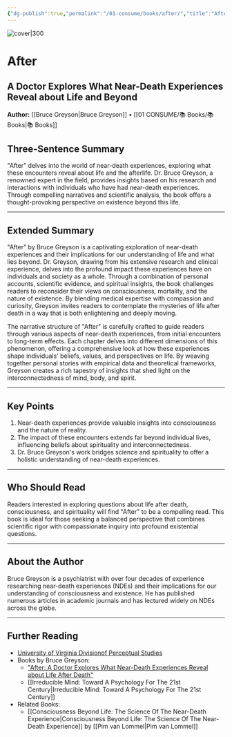 ```yaml
---
{"dg-publish":true,"permalink":"/01-consume/books/after/","title":"After","tags":["near-death-experiences","life-after-death","spirituality","medical-research"]}
---
```



![cover|300](https://m.media-amazon.com/images/I/71DLETgGIFL._SL1500_.jpg)

# After
## A Doctor Explores What Near-Death Experiences Reveal about Life and Beyond
**Author:** [[Bruce Greyson\|Bruce Greyson]] • [[01 CONSUME/📚 Books/📚 Books\|📚 Books]]
## Three-Sentence Summary
"After" delves into the world of near-death experiences, exploring what these encounters reveal about life and the afterlife. Dr. Bruce Greyson, a renowned expert in the field, provides insights based on his research and interactions with individuals who have had near-death experiences. Through compelling narratives and scientific analysis, the book offers a thought-provoking perspective on existence beyond this life.

---

## Extended Summary
"After" by Bruce Greyson is a captivating exploration of near-death experiences and their implications for our understanding of life and what lies beyond. Dr. Greyson, drawing from his extensive research and clinical experience, delves into the profound impact these experiences have on individuals and society as a whole. Through a combination of personal accounts, scientific evidence, and spiritual insights, the book challenges readers to reconsider their views on consciousness, mortality, and the nature of existence. By blending medical expertise with compassion and curiosity, Greyson invites readers to contemplate the mysteries of life after death in a way that is both enlightening and deeply moving.

The narrative structure of "After" is carefully crafted to guide readers through various aspects of near-death experiences, from initial encounters to long-term effects. Each chapter delves into different dimensions of this phenomenon, offering a comprehensive look at how these experiences shape individuals' beliefs, values, and perspectives on life. By weaving together personal stories with empirical data and theoretical frameworks, Greyson creates a rich tapestry of insights that shed light on the interconnectedness of mind, body, and spirit.

---

## Key Points
1. Near-death experiences provide valuable insights into consciousness and the nature of reality.
2. The impact of these encounters extends far beyond individual lives, influencing beliefs about spirituality and interconnectedness.
3. Dr. Bruce Greyson's work bridges science and spirituality to offer a holistic understanding of near-death experiences.

---

## Who Should Read
Readers interested in exploring questions about life after death, consciousness, and spirituality will find "After" to be a compelling read. This book is ideal for those seeking a balanced perspective that combines scientific rigor with compassionate inquiry into profound existential questions.

---

## About the Author
Bruce Greyson is a psychiatrist with over four decades of experience researching near-death experiences (NDEs) and their implications for our understanding of consciousness and existence. He has published numerous articles in academic journals and has lectured widely on NDEs across the globe.

---

## Further Reading
- [University of Virginia Divisionof Perceptual Studies](https://med.virginia.edu/perceptual-studies/)
- Books by Bruce Greyson:
  - ["After: A Doctor Explores What Near-Death Experiences Reveal about Life After Death"](https://www.simonandschuster.com/books/After/Bruce-Greyson/9781250269556)
  - [[Irreducible Mind: Toward A Psychology For The 21st Century\|Irreducible Mind: Toward A Psychology For The 21st Century]]
- Related Books:
  - [[Consciousness Beyond Life: The Science Of The Near-Death Experience\|Consciousness Beyond Life: The Science Of The Near-Death Experience]] by [[Pim van Lommel\|Pim van Lommel]]
